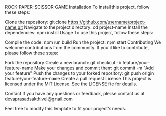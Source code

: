 ROCK-PAPER-SCISSOR-GAME
Installation
To install this project, follow these steps:

Clone the repository: git clone https://github.com/username/project-name.git
Navigate to the project directory: cd project-name
Install the dependencies: npm install
Usage
To use this project, follow these steps:

Compile the code: npm run build
Run the project: npm start
Contributing
We welcome contributions from the community. If you'd like to contribute, please follow these steps:

Fork the repository
Create a new branch: git checkout -b feature/your-feature-name
Make your changes and commit them: git commit -m "Add your feature"
Push the changes to your forked repository: git push origin feature/your-feature-name
Create a pull request
License
This project is licensed under the MIT License. See the LICENSE file for details.

Contact
If you have any questions or feedback, please contact us at devaprasadsakthivel@gmail.com

Feel free to modify this template to fit your project's needs.



